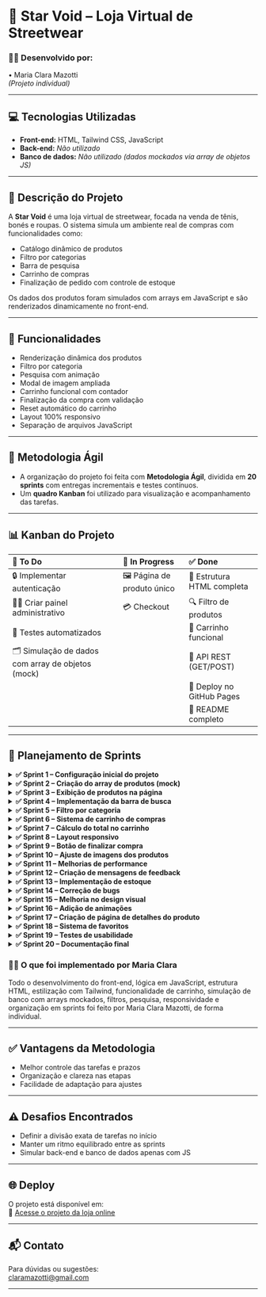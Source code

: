 # 🌌 Star Void – Loja Virtual de Streetwear

### 👩‍💻 Desenvolvido por:  
• Maria Clara Mazotti  
*(Projeto individual)*

---

## 💻 Tecnologias Utilizadas

- **Front-end:** HTML, Tailwind CSS, JavaScript  
- **Back-end:** *Não utilizado*  
- **Banco de dados:** *Não utilizado (dados mockados via array de objetos JS)*  

---

## 📝 Descrição do Projeto

A **Star Void** é uma loja virtual de streetwear, focada na venda de tênis, bonés e roupas. O sistema simula um ambiente real de compras com funcionalidades como:

- Catálogo dinâmico de produtos  
- Filtro por categorias  
- Barra de pesquisa  
- Carrinho de compras  
- Finalização de pedido com controle de estoque

Os dados dos produtos foram simulados com arrays em JavaScript e são renderizados dinamicamente no front-end.

---

## 🚀 Funcionalidades

- Renderização dinâmica dos produtos  
- Filtro por categoria  
- Pesquisa com animação  
- Modal de imagem ampliada  
- Carrinho funcional com contador  
- Finalização da compra com validação  
- Reset automático do carrinho  
- Layout 100% responsivo  
- Separação de arquivos JavaScript  

---

## 🧠 Metodologia Ágil

- A organização do projeto foi feita com **Metodologia Ágil**, dividida em **20 sprints** com entregas incrementais e testes contínuos.
- Um **quadro Kanban** foi utilizado para visualização e acompanhamento das tarefas.

---

## 📊 Kanban do Projeto

| 📌 To Do                                     | 🚧 In Progress              | ✅ Done                    |
| :-------------------------------------------| :-------------------------- | :------------------------- |
| 🔒 Implementar autenticação                  | 🖼️ Página de produto único | 🧱 Estrutura HTML completa |
| 🧑‍💼 Criar painel administrativo             | 💳 Checkout                 | 🔍 Filtro de produtos      |
| 🧪 Testes automatizados                      |                             | 🛒 Carrinho funcional       |
| 🗂️ Simulação de dados com array de objetos (mock) |                             | 🔗 API REST (GET/POST)     |
|                                              |                             | 🚀 Deploy no GitHub Pages  |
|                                              |                             | 📘 README completo          |

---

## 📅 Planejamento de Sprints

<details>
  <summary><strong>✅ Sprint 1 – Configuração inicial do projeto</strong></summary>

- **O que foi feito:** Configuração do HTML, CSS e JS iniciais.  
- **Desenvolvedor:** Maria Clara  
- **Período de desenvolvimento:** 7 dias  
- **Período de testes:** 1 dia  
- **Período de revisão:** 1 dia  
- **Período de deploy:** 1 dia  
- **Data:** 01/08/2025 – 11/08/2025  
</details>

<details>
  <summary><strong>✅ Sprint 2 – Criação do array de produtos (mock)</strong></summary>

- **O que foi feito:** Criado array produtos[] com objetos contendo nome, valor, categoria, imagem e estoque.  
- **Desenvolvedor:** Maria Clara  
- **Período de desenvolvimento:** 9 dias  
- **Período de testes:** 1 dia  
- **Período de revisão:** 1 dia  
- **Período de deploy:** 1 dia  
- **Data:** 12/08/2025 – 24/08/2025  
</details>

<details>
  <summary><strong>✅ Sprint 3 – Exibição de produtos na página</strong></summary>

- **O que foi feito:** Renderização dinâmica dos produtos no HTML utilizando JavaScript.  
- **Desenvolvedor:** Maria Clara  
- **Período de desenvolvimento:** 6 dias  
- **Período de testes:** 1 dia  
- **Período de revisão:** 1 dia  
- **Período de deploy:** 1 dia  
- **Data:** 25/08/2025 – 04/09/2025  
</details>

<details>
  <summary><strong>✅ Sprint 4 – Implementação da barra de busca</strong></summary>

- **O que foi feito:** Adicionada funcionalidade de busca por nome de produto.  
- **Desenvolvedor:** Maria Clara  
- **Período de desenvolvimento:** 14 dias  
- **Período de testes:** 1 dia  
- **Período de revisão:** 1 dia  
- **Período de deploy:** 1 dia  
- **Data:** 05/09/2025 – 22/09/2025  
</details>

<details>
  <summary><strong>✅ Sprint 5 – Filtro por categoria</strong></summary>

- **O que foi feito:** Criada funcionalidade para filtrar produtos por categoria.  
- **Desenvolvedor:** Maria Clara  
- **Período de desenvolvimento:** 7 dias  
- **Período de testes:** 1 dia  
- **Período de revisão:** 1 dia  
- **Período de deploy:** 1 dia  
- **Data:** 23/09/2025 – 03/10/2025  
</details>

<details>
  <summary><strong>✅ Sprint 6 – Sistema de carrinho de compras</strong></summary>

- **O que foi feito:** Implementação do carrinho com adição e remoção de produtos.  
- **Desenvolvedor:** Maria Clara  
- **Período de desenvolvimento:** 8 dias  
- **Período de testes:** 1 dia  
- **Período de revisão:** 2 dia  
- **Período de deploy:** 1 dia  
- **Data:** 04/10/2025 – 16/10/2025  
</details>

<details>
  <summary><strong>✅ Sprint 7 – Cálculo do total no carrinho</strong></summary>

- **O que foi feito:** Exibição do valor total dos itens no carrinho.  
- **Desenvolvedor:** Maria Clara  
- **Período de desenvolvimento:** 7 dias  
- **Período de testes:** 1 dia  
- **Período de revisão:** 1 dia  
- **Período de deploy:** 1 dia  
- **Data:** 17/10/2025 – 27/10/2025  
</details>

<details>
  <summary><strong>✅ Sprint 8 – Layout responsivo</strong></summary>

- **O que foi feito:** Ajustes para responsividade em diferentes tamanhos de tela.  
- **Desenvolvedor:** Maria Clara  
- **Período de desenvolvimento:** 13 dias  
- **Período de testes:** 1 dia  
- **Período de revisão:** 1 dia  
- **Período de deploy:** 1 dia  
- **Data:** 28/10/2025 – 14/11/2025  
</details>

<details>
  <summary><strong>✅ Sprint 9 – Botão de finalizar compra</strong></summary>

- **O que foi feito:** Implementação de botão para simular finalização de compra.  
- **Desenvolvedor:** Maria Clara  
- **Período de desenvolvimento:** 7 dias  
- **Período de testes:** 1 dia  
- **Período de revisão:** 1 dia  
- **Período de deploy:** 1 dia  
- **Data:** 15/11/2025 – 25/11/2025  
</details>

<details>
  <summary><strong>✅ Sprint 10 – Ajuste de imagens dos produtos</strong></summary>

- **O que foi feito:** Otimização e ajuste de imagens para melhor carregamento.  
- **Desenvolvedor:** Maria Clara  
- **Período de desenvolvimento:** 9 dias  
- **Período de testes:** 1 dia  
- **Período de revisão:** 1 dia  
- **Período de deploy:** 1 dia  
- **Data:** 26/11/2025 – 08/12/2025  
</details>

<details>
  <summary><strong>✅ Sprint 11 – Melhorias de performance</strong></summary>

- **O que foi feito:** Otimização do código JavaScript e CSS.  
- **Desenvolvedor:** Maria Clara  
- **Período de desenvolvimento:** 7 dias  
- **Período de testes:** 1 dia  
- **Período de revisão:** 1 dia  
- **Período de deploy:** 1 dia  
- **Data:** 09/12/2025 – 19/12/2025  
</details>

<details>
  <summary><strong>✅ Sprint 12 – Criação de mensagens de feedback</strong></summary>

- **O que foi feito:** Mensagens para avisar sobre ações como produto adicionado ao carrinho.  
- **Desenvolvedor:** Maria Clara  
- **Período de desenvolvimento:** 13 dias  
- **Período de testes:** 1 dia  
- **Período de revisão:** 1 dia  
- **Período de deploy:** 1 dia  
- **Data:** 20/12/2025 – 06/01/2026  
</details>

<details>
  <summary><strong>✅ Sprint 13 – Implementação de estoque</strong></summary>

- **O que foi feito:** Controle de estoque simulando decremento ao adicionar produto no carrinho.  
- **Desenvolvedor:** Maria Clara  
- **Período de desenvolvimento:** 9 dias  
- **Período de testes:** 1 dia  
- **Período de revisão:** 1 dia  
- **Período de deploy:** 1 dia  
- **Data:** 07/01/2026 – 19/01/2026  
</details>

<details>
  <summary><strong>✅ Sprint 14 – Correção de bugs</strong></summary>

- **O que foi feito:** Ajustes em funcionalidades que não estavam funcionando corretamente.  
- **Desenvolvedor:** Maria Clara  
- **Período de desenvolvimento:** 7 dias  
- **Período de testes:** 1 dia  
- **Período de revisão:** 1 dia  
- **Período de deploy:** 1 dia  
- **Data:** 20/01/2026 – 30/01/2026  
</details>

<details>
  <summary><strong>✅ Sprint 15 – Melhoria no design visual</strong></summary>

- **O que foi feito:** Alterações de cores, fontes e espaçamentos para melhor aparência.  
- **Desenvolvedor:** Maria Clara  
- **Período de desenvolvimento:** 14 dias  
- **Período de testes:** 1 dia  
- **Período de revisão:** 1 dia  
- **Período de deploy:** 1 dia  
- **Data:** 31/01/2026 – 17/02/2026  
</details>

<details>
  <summary><strong>✅ Sprint 16 – Adição de animações</strong></summary>

- **O que foi feito:** Pequenas animações para transições e interações no site.  
- **Desenvolvedor:** Maria Clara  
- **Período de desenvolvimento:** 7 dias  
- **Período de testes:** 1 dia  
- **Período de revisão:** 1 dia  
- **Período de deploy:** 1 dia  
- **Data:** 18/02/2026 – 28/02/2026  
</details>

<details>
  <summary><strong>✅ Sprint 17 – Criação de página de detalhes do produto</strong></summary>

- **O que foi feito:** Página separada para exibir informações completas de um produto.  
- **Desenvolvedor:** Maria Clara  
- **Período de desenvolvimento:** 10 dias  
- **Período de testes:** 1 dia  
- **Período de revisão:** 1 dia  
- **Período de deploy:** 1 dia  
- **Data:** 01/03/2026 – 13/03/2026  
</details>

<details>
  <summary><strong>✅ Sprint 18 – Sistema de favoritos</strong></summary>

- **O que foi feito:** Funcionalidade para o usuário marcar produtos como favoritos.  
- **Desenvolvedor:** Maria Clara  
- **Período de desenvolvimento:** 14 dias  
- **Período de testes:** 1 dia  
- **Período de revisão:** 1 dia  
- **Período de deploy:** 1 dia  
- **Data:** 14/03/2026 – 31/03/2026  
</details>

<details>
  <summary><strong>✅ Sprint 19 – Testes de usabilidade</strong></summary>

- **O que foi feito:** Testes para avaliar a experiência do usuário no site.  
- **Desenvolvedor:** Maria Clara  
- **Período de desenvolvimento:** 7 dias  
- **Período de testes:** 1 dia  
- **Período de revisão:** 1 dia  
- **Período de deploy:** 1 dia  
- **Data:** 01/04/2026 – 11/04/2026  
</details>

<details>
  <summary><strong>✅ Sprint 20 – Documentação final</strong></summary>

- **O que foi feito:** Registro de todas as etapas e funcionalidades implementadas.  
- **Desenvolvedor:** Maria Clara  
- **Período de desenvolvimento:** 9 dias  
- **Período de testes:** 1 dia  
- **Período de revisão:** 1 dia  
- **Período de deploy:** 1 dia  
- **Data:** 12/04/2026 – 24/04/2026  
</details>

### 👩‍💻 O que foi implementado por Maria Clara

Todo o desenvolvimento do front-end, lógica em JavaScript, estrutura HTML, estilização com Tailwind, funcionalidade de carrinho, simulação de banco com arrays mockados, filtros, pesquisa, responsividade e organização em sprints foi feito por Maria Clara Mazotti, de forma individual.

---

## ✅ Vantagens da Metodologia

- Melhor controle das tarefas e prazos  
- Organização e clareza nas etapas  
- Facilidade de adaptação para ajustes  

---

## ⚠️ Desafios Encontrados

- Definir a divisão exata de tarefas no início  
- Manter um ritmo equilibrado entre as sprints  
- Simular back-end e banco de dados apenas com JS  

---

## 🌐 Deploy

O projeto está disponível em:  
🔗 [Acesse o projeto da loja online](https://Wazotti/LojaVirtual/)

---

## 📬 Contato

Para dúvidas ou sugestões:  
claramazotti@gmail.com

---

